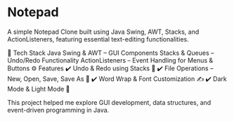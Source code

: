 # Notepad
A simple Notepad Clone built using Java Swing, AWT, Stacks, and ActionListeners, featuring essential text-editing functionalities.

🚀 Tech Stack
Java Swing & AWT – GUI Components
Stacks & Queues – Undo/Redo Functionality
ActionListeners – Event Handling for Menus & Buttons
⚙️ Features
✔️ Undo & Redo using Stacks 🔄
✔️ File Operations – New, Open, Save, Save As 📂
✔️ Word Wrap & Font Customization ✍️
✔️ Dark Mode & Light Mode 🎨

This project helped me explore GUI development, data structures, and event-driven programming in Java.
